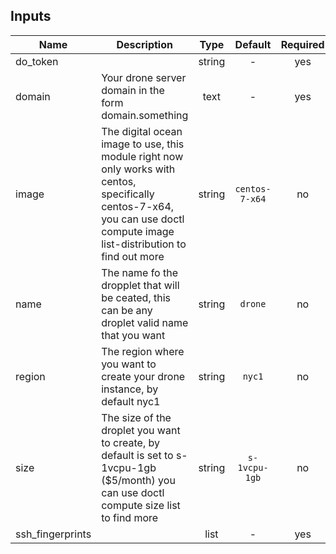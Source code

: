 
## Inputs

| Name | Description | Type | Default | Required |
|------|-------------|:----:|:-----:|:-----:|
| do_token |  | string | - | yes |
| domain | Your drone server domain in the form domain.something | text | - | yes |
| image | The digital ocean image to use, this module right now only works with centos, specifically centos-7-x64, you can use doctl compute image list-distribution to find out more | string | `centos-7-x64` | no |
| name | The name fo the dropplet that will be ceated, this can be any droplet valid name that you want | string | `drone` | no |
| region | The region where you want to create your drone instance, by default nyc1 | string | `nyc1` | no |
| size | The size of the droplet you want to create, by default is set to s-1vcpu-1gb ($5/month) you can use doctl compute size list to find more | string | `s-1vcpu-1gb` | no |
| ssh_fingerprints |  | list | - | yes |

